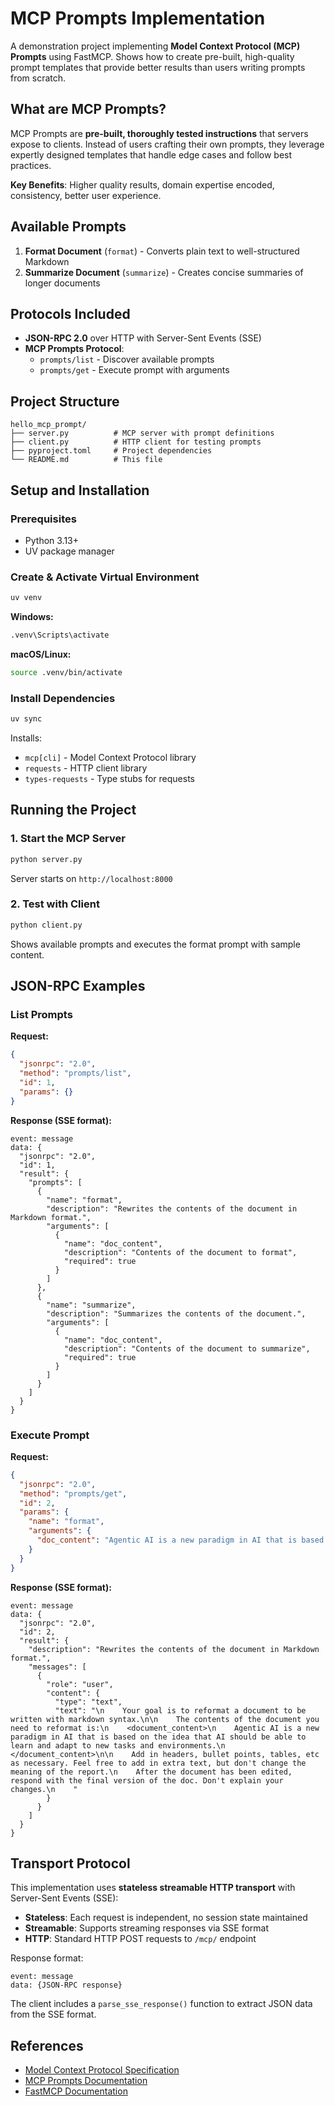 # MCP Prompts Implementation

A demonstration project implementing **Model Context Protocol (MCP) Prompts** using FastMCP. Shows how to create pre-built, high-quality prompt templates that provide better results than users writing prompts from scratch.

## What are MCP Prompts?

MCP Prompts are **pre-built, thoroughly tested instructions** that servers expose to clients. Instead of users crafting their own prompts, they leverage expertly designed templates that handle edge cases and follow best practices.

**Key Benefits**: Higher quality results, domain expertise encoded, consistency, better user experience.

## Available Prompts

1. **Format Document** (`format`) - Converts plain text to well-structured Markdown
2. **Summarize Document** (`summarize`) - Creates concise summaries of longer documents

## Protocols Included

- **JSON-RPC 2.0** over HTTP with Server-Sent Events (SSE)
- **MCP Prompts Protocol**:
  - `prompts/list` - Discover available prompts
  - `prompts/get` - Execute prompt with arguments

## Project Structure

```
hello_mcp_prompt/
├── server.py          # MCP server with prompt definitions
├── client.py          # HTTP client for testing prompts
├── pyproject.toml     # Project dependencies
└── README.md          # This file
```

## Setup and Installation

### Prerequisites
- Python 3.13+
- UV package manager

### Create & Activate Virtual Environment

```bash
uv venv
```

**Windows:**
```bash
.venv\Scripts\activate
```

**macOS/Linux:**
```bash
source .venv/bin/activate
```

### Install Dependencies

```bash
uv sync
```

Installs:
- `mcp[cli]` - Model Context Protocol library
- `requests` - HTTP client library
- `types-requests` - Type stubs for requests

## Running the Project

### 1. Start the MCP Server

```bash
python server.py
```

Server starts on `http://localhost:8000`

### 2. Test with Client

```bash
python client.py
```

Shows available prompts and executes the format prompt with sample content.

## JSON-RPC Examples

### List Prompts

**Request:**
```json
{
  "jsonrpc": "2.0",
  "method": "prompts/list",
  "id": 1,
  "params": {}
}
```

**Response (SSE format):**
```
event: message
data: {
  "jsonrpc": "2.0",
  "id": 1,
  "result": {
    "prompts": [
      {
        "name": "format",
        "description": "Rewrites the contents of the document in Markdown format.",
        "arguments": [
          {
            "name": "doc_content",
            "description": "Contents of the document to format",
            "required": true
          }
        ]
      },
      {
        "name": "summarize",
        "description": "Summarizes the contents of the document.",
        "arguments": [
          {
            "name": "doc_content",
            "description": "Contents of the document to summarize",
            "required": true
          }
        ]
      }
    ]
  }
}
```

### Execute Prompt

**Request:**
```json
{
  "jsonrpc": "2.0",
  "method": "prompts/get",
  "id": 2,
  "params": {
    "name": "format",
    "arguments": {
      "doc_content": "Agentic AI is a new paradigm in AI that is based on the idea that AI should be able to learn and adapt to new tasks and environments."
    }
  }
}
```

**Response (SSE format):**
```
event: message
data: {
  "jsonrpc": "2.0",
  "id": 2,
  "result": {
    "description": "Rewrites the contents of the document in Markdown format.",
    "messages": [
      {
        "role": "user",
        "content": {
          "type": "text",
          "text": "\n    Your goal is to reformat a document to be written with markdown syntax.\n\n    The contents of the document you need to reformat is:\n    <document_content>\n    Agentic AI is a new paradigm in AI that is based on the idea that AI should be able to learn and adapt to new tasks and environments.\n    </document_content>\n\n    Add in headers, bullet points, tables, etc as necessary. Feel free to add in extra text, but don't change the meaning of the report.\n    After the document has been edited, respond with the final version of the doc. Don't explain your changes.\n    "
        }
      }
    ]
  }
}
```

## Transport Protocol

This implementation uses **stateless streamable HTTP transport** with Server-Sent Events (SSE):

- **Stateless**: Each request is independent, no session state maintained
- **Streamable**: Supports streaming responses via SSE format  
- **HTTP**: Standard HTTP POST requests to `/mcp/` endpoint

Response format:
```
event: message
data: {JSON-RPC response}
```

The client includes a `parse_sse_response()` function to extract JSON data from the SSE format.

## References

- [Model Context Protocol Specification](https://spec.modelcontextprotocol.io/)
- [MCP Prompts Documentation](https://modelcontextprotocol.io/docs/concepts/prompts)
- [FastMCP Documentation](https://github.com/jlowin/fastmcp)

